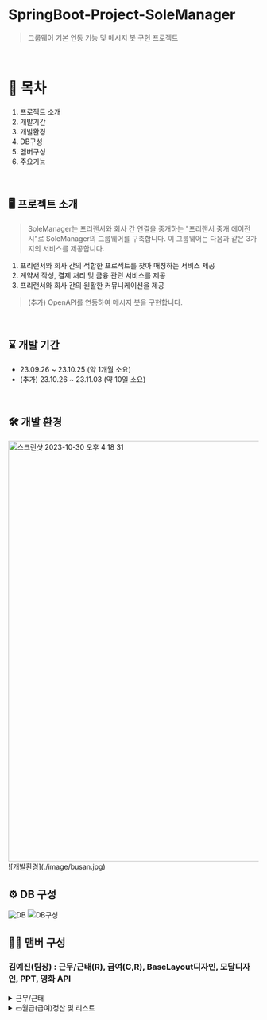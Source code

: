 # SpringBoot-Project-SoleManager
>그룹웨어 기본 연동 기능 및 메시지 봇 구현 프로젝트
<br>

# 📍 목차
1. 프로젝트 소개
2. 개발기간
3. 개발환경
4. DB구성
5. 멤버구성
6. 주요기능
<br>

## 🖥️ 프로젝트 소개
> SoleManager는 프리랜서와 회사 간 연결을 중개하는 "프리랜서 중개 에이전시"로 SoleManager의 그룹웨어를 구축합니다.
> 이 그룹웨어는 다음과 같은 3가지의 서비스를 제공합니다.
1. 프리랜서와 회사 간의 적합한 프로젝트를 찾아 매칭하는 서비스 제공
2. 계약서 작성, 결제 처리 및 금융 관련 서비스를 제공
3. 프리랜서와 회사 간의 원활한 커뮤니케이션을 제공
> (추가) OpenAPI를 연동하여 메시지 봇을 구현합니다.
<br>

## ⌛️ 개발 기간
* 23.09.26 ~ 23.10.25 (약 1개월 소요)
* (추가) 23.10.26 ~ 23.11.03 (약 10일 소요)
<br>

## 🛠️ 개발 환경
<img width="846" alt="스크린샷 2023-10-30 오후 4 18 31" src="https://github.com/anna1843/TechForge/assets/133622218/1797ae7e-bdd1-4826-92fd-b91f76223c86">
![개발환경](./image/busan.jpg)

## ⚙️ DB 구성
![DB](https://github.com/anna1843/TechForge/assets/133622218/5d4b2626-1fb2-4da2-9040-16d827fc5511)
![DB구성](./image/busan.jpg)

## 🏃‍♀️ 맴버 구성
### 김예진(팀장) : 근무/근태(R), 급여(C,R), BaseLayout디자인, 모달디자인, PPT, 영화 API
<details>
  <summary>근무/근태</summary>
  
  > 근무/근태 리스트 보여주기 Controller
  
  ```java
    @GetMapping("/{memberId}/list")
    @ResponseBody
    public Map<String, Object> getWorkTimeWorklist(
            @PathVariable("memberId") Long memberId,
            @RequestParam(value = "workType", required = false) String workType) {
        // json 형태로 front에 넘기기
        Map<String, Object> map = new HashMap<>();

        // 근무기록 list로 가져오기(반환)
        List<WorkTimeDto> workTimeList = workTimeService.getWorkTimeWorkList(memberId,workType);

        map.put("worklist", workTimeList);
        return map;
    }
  ```

  > 근무/근태 리스트 보여주기 Service

  ```java
  public List<WorkTimeDto> getWorkTimeWorkList(Long memberId, String workType) {
        List<WorkTimeDto> workTimeDtoList = new ArrayList<>(); // 반환값이 list이므로 list생성
        List<WorkTimeEntity> workTimeEntityList;

        if (workType == null) {
            // 달만 선택
            workTimeEntityList = workTimeRepository.findByWorkTimeMemberId(memberId);
        } else {
            workTimeEntityList = workTimeRepository.findByWorkTimeWorkType(memberId, workType);
        }

        // 달&유형 선택
        if (!workTimeEntityList.isEmpty()) {
            for (WorkTimeEntity workTimeEntity : workTimeEntityList) {
                WorkTimeDto workTimeDto = WorkTimeDto.toDto(workTimeEntity);
                if (workTimeDto.getWorkType() == WorkType.NORMAL) {
                    workTimeDto.setTitle("근무");
                } else if (workTimeDto.getWorkType() == WorkType.ABSENT) {
                    workTimeDto.setTitle("결석");
                } else if (workTimeDto.getWorkType() == WorkType.EARLY) {
                    workTimeDto.setTitle("조퇴");
                } else if (workTimeDto.getWorkType() == WorkType.TARDY) {
                    workTimeDto.setTitle("지각");
                } else if (workTimeDto.getWorkType() == WorkType.VACATION) {
                    workTimeDto.setTitle("휴가");
                }
                workTimeDtoList.add(workTimeDto);
            }
        }
        return workTimeDtoList;
    }
  ```

</details>

<details>
  <summary>💵월급(급여)정산 및 리스트</summary>
  
  ![월급정산](월급정산.png)
  
  > 월급정산 Controller
    
  ```java
  @PostMapping("/{memberId}")
  @ResponseBody
  public Map<String,Object> getMemberPayMontly(
    @PathVariable("memberId") Long memberId,
    @RequestParam(value = "workMonth", required = false) String workMonth){

      // 달에 해당하는 근무기록 가져오기
      Integer result = payService.postPayList(memberId, workMonth);

      Map<String,Object> map = new HashMap<String,Object>();
      map.put("result", result);
      return map;
  }
  ```
    
  > 월급정산 Service
     
  ```java
    public Integer postPayList(Long memberId, String workMonth) {
      //이미 정산 내역이 있다면
      List<PayEntity> payEntityList = payRepository.findByPayMonth(memberId,workMonth);
        if(payEntityList.size() != 0){
          return 0;
      }
      PayEntity payEntity = new PayEntity();
      MemberEntity memberEntity = new MemberEntity();
      List<WorkTimeEntity> workTimeEntityList = workTimeRepository.findByWorkTimeMonth(memberId, workMonth);
        Integer sum = 0;
        for(WorkTimeEntity workTimeEntity : workTimeEntityList){
            sum += workTimeEntity.getTotal(); // total 계산
        }
        Integer pay = (sum / 60) * 10000; // 월급 계산
        memberEntity.setId(memberId); // memberId가져오기
        payEntity.setMonthly(workMonth); // 월급 구분
        payEntity.setPrice(pay); // 월급 저장
        payEntity.setIsPay(1); // 월급 지급 여부 설정 1
        payEntity.setIs_display(1); //
        payEntity.setMemberEntity(memberEntity); // member정보 저장
        payEntity.setPayDay(LocalDate.now()); // 월급 기록 당일 저장
        Optional<Long> payId = Optional.ofNullable(payRepository.save(payEntity).getId());
        //값이 존재
        if (payId.isPresent()) {
            return 1;
        }
        return 0;

    }
    ```
    
    ![월급목록](월급내역.png)

    > 월급목록 Controller
    
    ```java
    ... 월별 ...
    @PostMapping("/{memberId}")
    @ResponseBody
    public Map<String,Object> getMemberPayMontly(
            @PathVariable("memberId") Long memberId,
            @RequestParam(value = "workMonth", required = false) String workMonth){

        // 달에 해당하는 근무기록 가져오기
        Integer result = payService.postPayList(memberId, workMonth);

        Map<String,Object> map = new HashMap<String,Object>();
        map.put("result", result);
        return map;
    }
    ... 년도별 ...
    @GetMapping("/yearList/{memberId}")
    @ResponseBody
    public List<PayDto> getMemberPayYearly(
            @PathVariable("memberId") Long memberId,
            @RequestParam(value = "workYear", required = false) String workYear){

        // 년에 해당하는 근무기록 가져오기
        List<PayDto> result = payService.getPayYearList(memberId, workYear);

        return result;
    }
    ```
    <br>

    > 월급목록 Service
    
    ```java
    ... 월별 ...
    public List<PayDto> getPayMonthlyList(Long memberId) {
        List<PayDto> payDtoList = new ArrayList<>();
        List<PayEntity> payEntityList  = payRepository.findBymemberEntity_Id(memberId);
        if(!payEntityList.isEmpty()){
            for(PayEntity payEntity : payEntityList){
                PayDto payDto = PayDto.toDto(payEntity);
                payDtoList.add(payDto);
            }
        }
        return payDtoList;
    }
    ... 년도별 ...
    public List<PayDto> getPayYearList(Long memberId, String workYear) {
        List<PayDto> payDtoList = new ArrayList<PayDto>();
        List<PayEntity> payEntityList = payRepository.findByPayYear(memberId, workYear);
        for (PayEntity payEntity: payEntityList) {
            payDtoList.add( PayDto.toDto(payEntity));
        }
        return payDtoList;
    }
    ```

  </ul>
</details>

<details>
  <summary>레이아웃 디자인</summary>
  <ul>
    <li>레이아웃 디자인</li>
    ![레이아웃](레이아웃.png)
  </ul>
</details>

<br>
김** : 로그인, 이메일 인증, 비밀번호 재설정, 권한별 LIST, 로그인&회원가입 디자인, 날씨 API
<br>
박** : 게시판(CRUD), 댓글, 파일, FUllCalendar일정추가, 웹소캣 알림 챗봇, 메인페이지디자인, PPT, 버스 API
<br>
방** : 회원(CRUD), 회원페이지 디자인, 날씨 API
<br>
안** : 결재(CRUD), 버스 API
<br>
이** : 근무/근태(CUD), FUllCalendar(근무,프리랜서일정), 네이버웍스 구현, CI/CD, 영화 API

## 주요기능
